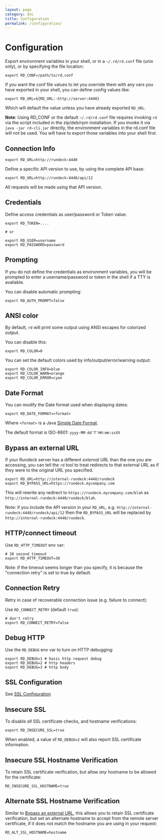 ```yaml
---
layout: page
category: doc
title: Configuration
permalink: /configuration/
---
```


# Configuration

Export environment variables in your shell, or in a `~/.rd/rd.conf`
file (unix only), or by specifying the file location:

    export RD_CONF=/path/to/rd.conf

If you want the conf file values to let you override them with any vars
you have exported in your shell, you can define config values like:

    export RD_URL=${RD_URL:-http://server:4440}

Which will default the value unless you have already exported `RD_URL`.

**Note**: Using RD_CONF or the default `~/.rd/rd.conf` file requires invoking `rd` via the script included in the zip/deb/rpm installation.  If you invoke it via `java -jar rd-cli.jar` directly, the environment variables in the rd.conf file will not be used.  You will have to export those variables into your shell first.

## Connection Info

	export RD_URL=http://rundeck:4440

Define a specific API version to use, by using the complete API base:

	export RD_URL=http://rundeck:4440/api/12

All requests will be made using that API version.

## Credentials

Define access credentials as user/password or Token value:

	export RD_TOKEN=....

	# or

	export RD_USER=username
	export RD_PASSWORD=password

## Prompting

If you do not define the credentials as environment variables,
you will be prompted to enter a username/password or token in
the shell if a TTY is avaliable.

You can disable automatic prompting:

    export RD_AUTH_PROMPT=false


## ANSI color

By default, `rd` will print some output using ANSI escapes for colorized output.

You can disable this:

    export RD_COLOR=0

You can set the default colors used by info/output/error/warning output:

    export RD_COLOR_INFO=blue
    export RD_COLOR_WARN=orange
    export RD_COLOR_ERROR=cyan

## Date Format

You can modify the Date format used when displaying dates:

	export RD_DATE_FORMAT=<format>

Where `<format>` is a Java [Simple Date Format][].

The default format is ISO-8601: `yyyy-MM-dd'T'HH:mm:ssXX`

[Simple Date Format]: https://docs.oracle.com/javase/7/docs/api/java/text/SimpleDateFormat.html

## Bypass an external URL

If your Rundeck server has a different *external URL* than the one you are accessing,
you can tell the `rd` tool to treat redirects to that external URL as
if they were to the original URL you specified.

	export RD_URL=http://internal-rundeck:4440/rundeck
	export RD_BYPASS_URL=https://rundeck.mycompany.com

This will rewrite any redirect to `https://rundeck.mycompany.com/blah`
as `http://internal-rundeck:4440/rundeck/blah`.

Note: if you include the API version in your `RD_URL`, e.g. `http://internal-rundeck:4440/rundeck/api/12` then
the `RD_BYPASS_URL` will be replaced by `http://internal-rundeck:4440/rundeck`.

## HTTP/connect timeout

Use `RD_HTTP_TIMEOUT` env var:

	# 30 second timeout
	export RD_HTTP_TIMEOUT=30

Note: if the timeout seems longer than you specify, it is because the "connection retry" is set to true
by default.

## Connection Retry

Retry in case of recoverable connection issue (e.g. failure to connect):

Use `RD_CONNECT_RETRY` (default `true`):

	# don't retry
	export RD_CONNECT_RETRY=false

## Debug HTTP

Use the `RD_DEBUG` env var to turn on HTTP debugging:

	export RD_DEBUG=1 # basic http request debug
	export RD_DEBUG=2 # http headers
	export RD_DEBUG=3 # http body

## SSL Configuration

See [SSL Configuration]({{site.url}}{{site.baseurl}}/configuration/ssl/)

## Insecure SSL

To disable *all* SSL certificate checks, and hostname verifications:

    export RD_INSECURE_SSL=true

When enabled, a value of `RD_DEBUG=2` will also report SSL certificate
information.

## Insecure SSL Hostname Verification

To retain SSL certificate verification, but allow *any* hostname to be
allowed for the certificate:

    RD_INSECURE_SSL_HOSTNAME=true

## Alternate SSL Hostname Verification

Similar to [Bypass an external URL](#bypass-an-external-url), this
allows you to retain SSL certificate verification, but set an
alternate hostname to accept from the remote server certificate, if
it does not match the hostname you are using in your request:

    RD_ALT_SSL_HOSTNAME=hostname

